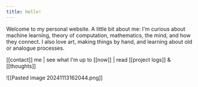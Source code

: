 ```yaml
---
title: hello!
---
```

Welcome to my personal website. A little bit about me: I'm curious about machine learning, theory of computation, mathematics, the mind, and how they connect. I also love art, making things by hand, and learning about old or analogue processes.

[[contact]] me | see what I'm up to [[now]]  | read [[project logs]]  & [[thoughts]]

![[Pasted image 20241113162044.png]]